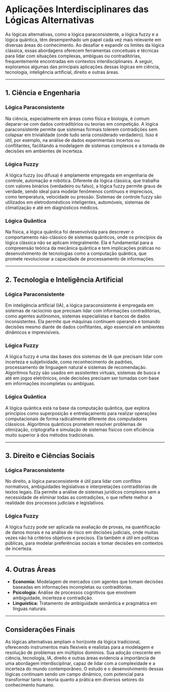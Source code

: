# Aplicações Interdisciplinares das Lógicas Alternativas

As lógicas alternativas, como a lógica paraconsistente, a lógica fuzzy e a lógica quântica, têm desempenhado um papel cada vez mais relevante em diversas áreas do conhecimento. Ao desafiar e expandir os limites da lógica clássica, essas abordagens oferecem ferramentas conceituais e técnicas para lidar com situações complexas, ambíguas ou contraditórias, frequentemente encontradas em contextos interdisciplinares. A seguir, exploramos algumas das principais aplicações dessas lógicas em ciência, tecnologia, inteligência artificial, direito e outras áreas.

---

## 1. Ciência e Engenharia

### Lógica Paraconsistente

Na ciência, especialmente em áreas como física e biologia, é comum deparar-se com dados contraditórios ou teorias em competição. A lógica paraconsistente permite que sistemas formais tolerem contradições sem colapsar em trivialidade (onde tudo seria considerado verdadeiro). Isso é útil, por exemplo, na análise de dados experimentais incertos ou conflitantes, facilitando a modelagem de sistemas complexos e a tomada de decisões em ambientes de incerteza.

### Lógica Fuzzy

A lógica fuzzy (ou difusa) é amplamente empregada em engenharia de controle, automação e robótica. Diferente da lógica clássica, que trabalha com valores binários (verdadeiro ou falso), a lógica fuzzy permite graus de verdade, sendo ideal para modelar fenômenos contínuos e imprecisos, como temperatura, velocidade ou pressão. Sistemas de controle fuzzy são utilizados em eletrodomésticos inteligentes, automóveis, sistemas de climatização e até em diagnósticos médicos.

### Lógica Quântica

Na física, a lógica quântica foi desenvolvida para descrever o comportamento não-clássico de sistemas quânticos, onde os princípios da lógica clássica não se aplicam integralmente. Ela é fundamental para a compreensão teórica da mecânica quântica e tem implicações práticas no desenvolvimento de tecnologias como a computação quântica, que promete revolucionar a capacidade de processamento de informações.

---

## 2. Tecnologia e Inteligência Artificial

### Lógica Paraconsistente

Em inteligência artificial (IA), a lógica paraconsistente é empregada em sistemas de raciocínio que precisam lidar com informações contraditórias, como agentes autônomos, sistemas especialistas e bancos de dados inconsistentes. Ela permite que máquinas continuem operando e tomando decisões mesmo diante de dados conflitantes, algo essencial em ambientes dinâmicos e imprevisíveis.

### Lógica Fuzzy

A lógica fuzzy é uma das bases dos sistemas de IA que precisam lidar com incerteza e subjetividade, como reconhecimento de padrões, processamento de linguagem natural e sistemas de recomendação. Algoritmos fuzzy são usados em assistentes virtuais, sistemas de busca e até em jogos eletrônicos, onde decisões precisam ser tomadas com base em informações incompletas ou ambíguas.

### Lógica Quântica

A lógica quântica está na base da computação quântica, que explora princípios como superposição e entrelaçamento para realizar operações computacionais de forma radicalmente diferente dos computadores clássicos. Algoritmos quânticos prometem resolver problemas de otimização, criptografia e simulação de sistemas físicos com eficiência muito superior à dos métodos tradicionais.

---

## 3. Direito e Ciências Sociais

### Lógica Paraconsistente

No direito, a lógica paraconsistente é útil para lidar com conflitos normativos, ambiguidades legislativas e interpretações contraditórias de textos legais. Ela permite a análise de sistemas jurídicos complexos sem a necessidade de eliminar todas as contradições, o que reflete melhor a realidade dos processos judiciais e legislativos.

### Lógica Fuzzy

A lógica fuzzy pode ser aplicada na avaliação de provas, na quantificação de danos morais e na análise de risco em decisões judiciais, onde muitas vezes não há critérios objetivos e precisos. Ela também é útil em políticas públicas, para modelar preferências sociais e tomar decisões em contextos de incerteza.

---

## 4. Outras Áreas

- **Economia:** Modelagem de mercados com agentes que tomam decisões baseadas em informações incompletas ou contraditórias.
- **Psicologia:** Análise de processos cognitivos que envolvem ambiguidade, incerteza e contradição.
- **Linguística:** Tratamento de ambiguidade semântica e pragmática em línguas naturais.

---

## Considerações Finais

As lógicas alternativas ampliam o horizonte da lógica tradicional, oferecendo instrumentos mais flexíveis e realistas para a modelagem e resolução de problemas em múltiplos domínios. Sua adoção crescente em ciência, tecnologia, IA, direito e outras áreas evidencia a importância de uma abordagem interdisciplinar, capaz de lidar com a complexidade e a incerteza do mundo contemporâneo. O estudo e o desenvolvimento dessas lógicas continuam sendo um campo dinâmico, com potencial para transformar tanto a teoria quanto a prática em diversos setores do conhecimento humano.